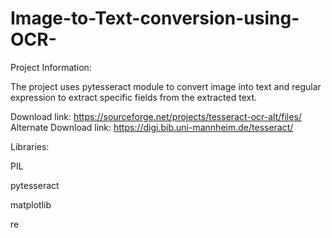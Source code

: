 # Image-to-Text-conversion-using-OCR-

Project Information:

The project uses pytesseract module to convert image into text and regular expression to extract specific fields from the extracted text.

Download link: https://sourceforge.net/projects/tesseract-ocr-alt/files/
Alternate Download link: https://digi.bib.uni-mannheim.de/tesseract/

Libraries:

PIL

pytesseract

matplotlib

re
